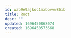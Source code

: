 ```yaml
---
id: wab9e9ajkoc1mxbpvvw86ib
title: Root
desc: ""
updated: 1696450868074
created: 1696450573668
---
```

